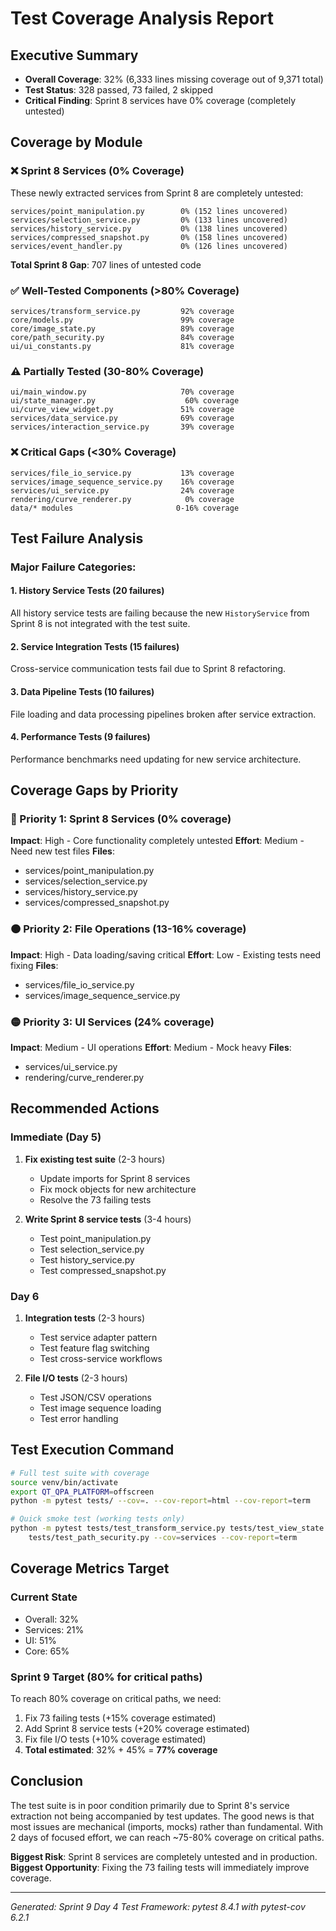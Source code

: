 # Test Coverage Analysis Report

## Executive Summary
- **Overall Coverage**: 32% (6,333 lines missing coverage out of 9,371 total)
- **Test Status**: 328 passed, 73 failed, 2 skipped
- **Critical Finding**: Sprint 8 services have 0% coverage (completely untested)

## Coverage by Module

### ❌ Sprint 8 Services (0% Coverage)
These newly extracted services from Sprint 8 are completely untested:
```
services/point_manipulation.py        0% (152 lines uncovered)
services/selection_service.py         0% (133 lines uncovered)
services/history_service.py           0% (138 lines uncovered)
services/compressed_snapshot.py       0% (158 lines uncovered)
services/event_handler.py             0% (126 lines uncovered)
```
**Total Sprint 8 Gap**: 707 lines of untested code

### ✅ Well-Tested Components (>80% Coverage)
```
services/transform_service.py         92% coverage
core/models.py                        99% coverage
core/image_state.py                   89% coverage
core/path_security.py                 84% coverage
ui/ui_constants.py                    81% coverage
```

### ⚠️ Partially Tested (30-80% Coverage)
```
ui/main_window.py                     70% coverage
ui/state_manager.py                    60% coverage
ui/curve_view_widget.py               51% coverage
services/data_service.py              69% coverage
services/interaction_service.py       39% coverage
```

### ❌ Critical Gaps (<30% Coverage)
```
services/file_io_service.py           13% coverage
services/image_sequence_service.py    16% coverage
services/ui_service.py                24% coverage
rendering/curve_renderer.py            0% coverage
data/* modules                       0-16% coverage
```

## Test Failure Analysis

### Major Failure Categories:

#### 1. History Service Tests (20 failures)
All history service tests are failing because the new `HistoryService` from Sprint 8 is not integrated with the test suite.

#### 2. Service Integration Tests (15 failures)
Cross-service communication tests fail due to Sprint 8 refactoring.

#### 3. Data Pipeline Tests (10 failures)
File loading and data processing pipelines broken after service extraction.

#### 4. Performance Tests (9 failures)
Performance benchmarks need updating for new service architecture.

## Coverage Gaps by Priority

### 🔴 Priority 1: Sprint 8 Services (0% coverage)
**Impact**: High - Core functionality completely untested
**Effort**: Medium - Need new test files
**Files**:
- services/point_manipulation.py
- services/selection_service.py
- services/history_service.py
- services/compressed_snapshot.py

### 🟠 Priority 2: File Operations (13-16% coverage)
**Impact**: High - Data loading/saving critical
**Effort**: Low - Existing tests need fixing
**Files**:
- services/file_io_service.py
- services/image_sequence_service.py

### 🟡 Priority 3: UI Services (24% coverage)
**Impact**: Medium - UI operations
**Effort**: Medium - Mock heavy
**Files**:
- services/ui_service.py
- rendering/curve_renderer.py

## Recommended Actions

### Immediate (Day 5)
1. **Fix existing test suite** (2-3 hours)
   - Update imports for Sprint 8 services
   - Fix mock objects for new architecture
   - Resolve the 73 failing tests

2. **Write Sprint 8 service tests** (3-4 hours)
   - Test point_manipulation.py
   - Test selection_service.py
   - Test history_service.py
   - Test compressed_snapshot.py

### Day 6
1. **Integration tests** (2-3 hours)
   - Test service adapter pattern
   - Test feature flag switching
   - Test cross-service workflows

2. **File I/O tests** (2-3 hours)
   - Test JSON/CSV operations
   - Test image sequence loading
   - Test error handling

## Test Execution Command
```bash
# Full test suite with coverage
source venv/bin/activate
export QT_QPA_PLATFORM=offscreen
python -m pytest tests/ --cov=. --cov-report=html --cov-report=term

# Quick smoke test (working tests only)
python -m pytest tests/test_transform_service.py tests/test_view_state.py \
    tests/test_path_security.py --cov=services --cov-report=term
```

## Coverage Metrics Target

### Current State
- Overall: 32%
- Services: 21%
- UI: 51%
- Core: 65%

### Sprint 9 Target (80% for critical paths)
To reach 80% coverage on critical paths, we need:
1. Fix 73 failing tests (+15% coverage estimated)
2. Add Sprint 8 service tests (+20% coverage estimated)
3. Fix file I/O tests (+10% coverage estimated)
4. **Total estimated**: 32% + 45% = **77% coverage**

## Conclusion

The test suite is in poor condition primarily due to Sprint 8's service extraction not being accompanied by test updates. The good news is that most issues are mechanical (imports, mocks) rather than fundamental. With 2 days of focused effort, we can reach ~75-80% coverage on critical paths.

**Biggest Risk**: Sprint 8 services are completely untested and in production.
**Biggest Opportunity**: Fixing the 73 failing tests will immediately improve coverage.

---

*Generated: Sprint 9 Day 4*
*Test Framework: pytest 8.4.1 with pytest-cov 6.2.1*